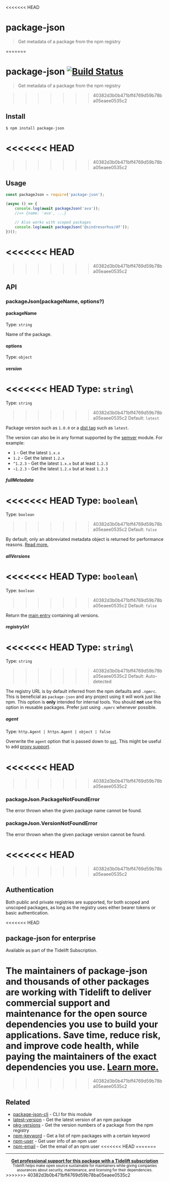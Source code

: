 <<<<<<< HEAD
# package-json

> Get metadata of a package from the npm registry

=======
# package-json [![Build Status](https://travis-ci.org/sindresorhus/package-json.svg?branch=master)](https://travis-ci.org/sindresorhus/package-json)

> Get metadata of a package from the npm registry


>>>>>>> 40382d3b0b471bff4769d59b78ba05eaee0535c2
## Install

```
$ npm install package-json
```

<<<<<<< HEAD
=======

>>>>>>> 40382d3b0b471bff4769d59b78ba05eaee0535c2
## Usage

```js
const packageJson = require('package-json');

(async () => {
	console.log(await packageJson('ava'));
	//=> {name: 'ava', ...}

	// Also works with scoped packages
	console.log(await packageJson('@sindresorhus/df'));
})();
```

<<<<<<< HEAD
=======

>>>>>>> 40382d3b0b471bff4769d59b78ba05eaee0535c2
## API

### packageJson(packageName, options?)

#### packageName

Type: `string`

Name of the package.

#### options

Type: `object`

##### version

<<<<<<< HEAD
Type: `string`\
=======
Type: `string`<br>
>>>>>>> 40382d3b0b471bff4769d59b78ba05eaee0535c2
Default: `latest`

Package version such as `1.0.0` or a [dist tag](https://docs.npmjs.com/cli/dist-tag) such as `latest`.

The version can also be in any format supported by the [semver](https://github.com/npm/node-semver) module. For example:

- `1` - Get the latest `1.x.x`
- `1.2` - Get the latest `1.2.x`
- `^1.2.3` - Get the latest `1.x.x` but at least `1.2.3`
- `~1.2.3` - Get the latest `1.2.x` but at least `1.2.3`

##### fullMetadata

<<<<<<< HEAD
Type: `boolean`\
=======
Type: `boolean`<br>
>>>>>>> 40382d3b0b471bff4769d59b78ba05eaee0535c2
Default: `false`

By default, only an abbreviated metadata object is returned for performance reasons. [Read more.](https://github.com/npm/registry/blob/master/docs/responses/package-metadata.md)

##### allVersions

<<<<<<< HEAD
Type: `boolean`\
=======
Type: `boolean`<br>
>>>>>>> 40382d3b0b471bff4769d59b78ba05eaee0535c2
Default: `false`

Return the [main entry](https://registry.npmjs.org/ava) containing all versions.

##### registryUrl

<<<<<<< HEAD
Type: `string`\
=======
Type: `string`<br>
>>>>>>> 40382d3b0b471bff4769d59b78ba05eaee0535c2
Default: Auto-detected

The registry URL is by default inferred from the npm defaults and `.npmrc`. This is beneficial as `package-json` and any project using it will work just like npm. This option is **only** intended for internal tools. You should **not** use this option in reusable packages. Prefer just using `.npmrc` whenever possible.

##### agent

Type: `http.Agent | https.Agent | object | false`

Overwrite the `agent` option that is passed down to [`got`](https://github.com/sindresorhus/got#agent). This might be useful to add [proxy support](https://github.com/sindresorhus/got#proxies).

<<<<<<< HEAD
=======

>>>>>>> 40382d3b0b471bff4769d59b78ba05eaee0535c2
### packageJson.PackageNotFoundError

The error thrown when the given package name cannot be found.

### packageJson.VersionNotFoundError

The error thrown when the given package version cannot be found.

<<<<<<< HEAD
=======

>>>>>>> 40382d3b0b471bff4769d59b78ba05eaee0535c2
## Authentication

Both public and private registries are supported, for both scoped and unscoped packages, as long as the registry uses either bearer tokens or basic authentication.

<<<<<<< HEAD
## package-json for enterprise

Available as part of the Tidelift Subscription.

The maintainers of package-json and thousands of other packages are working with Tidelift to deliver commercial support and maintenance for the open source dependencies you use to build your applications. Save time, reduce risk, and improve code health, while paying the maintainers of the exact dependencies you use. [Learn more.](https://tidelift.com/subscription/pkg/npm-package-json?utm_source=npm-package-json&utm_medium=referral&utm_campaign=enterprise&utm_term=repo)
=======
>>>>>>> 40382d3b0b471bff4769d59b78ba05eaee0535c2

## Related

- [package-json-cli](https://github.com/sindresorhus/package-json-cli) - CLI for this module
- [latest-version](https://github.com/sindresorhus/latest-version) - Get the latest version of an npm package
- [pkg-versions](https://github.com/sindresorhus/pkg-versions) - Get the version numbers of a package from the npm registry
- [npm-keyword](https://github.com/sindresorhus/npm-keyword) - Get a list of npm packages with a certain keyword
- [npm-user](https://github.com/sindresorhus/npm-user) - Get user info of an npm user
- [npm-email](https://github.com/sindresorhus/npm-email) - Get the email of an npm user
<<<<<<< HEAD
=======


---

<div align="center">
	<b>
		<a href="https://tidelift.com/subscription/pkg/npm-package-json?utm_source=npm-package-json&utm_medium=referral&utm_campaign=readme">Get professional support for this package with a Tidelift subscription</a>
	</b>
	<br>
	<sub>
		Tidelift helps make open source sustainable for maintainers while giving companies<br>assurances about security, maintenance, and licensing for their dependencies.
	</sub>
</div>
>>>>>>> 40382d3b0b471bff4769d59b78ba05eaee0535c2
